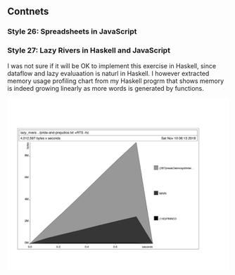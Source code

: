 ## Contnets

### Style 26: Spreadsheets in JavaScript


### Style 27: Lazy Rivers in Haskell and JavaScript
I was not sure if it will be OK to implement this exercise in Haskell, since dataflow and lazy evaluaation is naturl in Haskell.
I however extracted memory usage profiling chart from my Haskell progrm that shows memory is indeed growing linearly as more words is 
generated by functions.

![alt text](lazy_rivers.png "Haskell program memory usage over time")
    